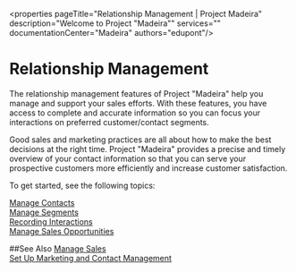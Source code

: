 <properties
                pageTitle="Relationship Management | Project Madeira" 
                description="Welcome to Project "Madeira"" 
                services="" 
                documentationCenter="Madeira"
                authors="edupont"/>

# Relationship Management
The relationship management features of Project "Madeira" help you manage and support your sales efforts. With these features, you have access to complete and accurate information so you can focus your interactions on preferred customer/contact segments.

Good sales and marketing practices are all about how to make the best decisions at the right time. Project "Madeira" provides a precise and timely overview of your contact information so that you can serve your prospective customers more efficiently and increase customer satisfaction.

To get started, see the following topics:

[Manage Contacts](marketing-contacts.md)  
[Manage Segments](marketing-segments.md)  
[Recording Interactions](marketing-interactions.md)  
[Manage Sales Opportunities](marketing-manage-sales-opportunities.md)

##See Also
[Manage Sales](sales-manage-sales.md)  
[Set Up Marketing and Contact Management](marketing-setup-marketing.md)
